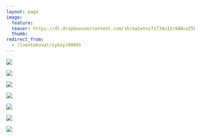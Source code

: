 ```yaml
---
layout: page
image:
  feature:
  teaser: https://dl.dropboxusercontent.com/sh/ea1wtnz7z734o12/AADceZ5FsMxgaG_njvQxVqNba/luontokuvat/syksy/3/DS42199-245px.jpg
  thumb:
redirect_from:
  - /luontokuvat/syksy/00091
---
```


[![](https://dl.dropboxusercontent.com/sh/ea1wtnz7z734o12/AAAouXgwg8pkwWPrRgb39v5aa/luontokuvat/syksy/3/DS42187-800px.jpg)](https://dl.dropboxusercontent.com/sh/ea1wtnz7z734o12/AADnplcPSELJml0oebQpfMbea/luontokuvat/syksy/3/DS42187.jpg)

[![](https://dl.dropboxusercontent.com/sh/ea1wtnz7z734o12/AACImd8kEv7k3_ZV0ZJgJJTZa/luontokuvat/syksy/3/DS42189-800px.jpg)](https://dl.dropboxusercontent.com/sh/ea1wtnz7z734o12/AABXIQcO-cVYnyV--6PXqIZFa/luontokuvat/syksy/3/DS42189.jpg)

[![](https://dl.dropboxusercontent.com/sh/ea1wtnz7z734o12/AAB7np2oeTzkIy1yFhMcBBBqa/luontokuvat/syksy/3/DS42190-800px.jpg)](https://dl.dropboxusercontent.com/sh/ea1wtnz7z734o12/AAAkMowTlC_mMNXZoVsFQztQa/luontokuvat/syksy/3/DS42190.jpg)

[![](https://dl.dropboxusercontent.com/sh/ea1wtnz7z734o12/AADPcCtWbFZSWK-bpVBaukTga/luontokuvat/syksy/3/DS42192-800px.jpg)](https://dl.dropboxusercontent.com/sh/ea1wtnz7z734o12/AABBUH7ZUQscKNc0zeJfZOmMa/luontokuvat/syksy/3/DS42192.jpg)

[![](https://dl.dropboxusercontent.com/sh/ea1wtnz7z734o12/AADGu1rncU_3VFGOLcujHsdwa/luontokuvat/syksy/3/DS42193-800px.jpg)](https://dl.dropboxusercontent.com/sh/ea1wtnz7z734o12/AACtw3biYehQ3BJpHuiHW60ha/luontokuvat/syksy/3/DS42193.jpg)

[![](https://dl.dropboxusercontent.com/sh/ea1wtnz7z734o12/AAAbyL0shqQPcat8cFAfOaYAa/luontokuvat/syksy/3/DS42194-800px.jpg)](https://dl.dropboxusercontent.com/sh/ea1wtnz7z734o12/AADhNhoE-WtUdSCoJSRajLmha/luontokuvat/syksy/3/DS42194.jpg)

[![](https://dl.dropboxusercontent.com/sh/ea1wtnz7z734o12/AAAZMuzsr1e8gK60SaEsA33Fa/luontokuvat/syksy/3/DS42199-800px.jpg)](https://dl.dropboxusercontent.com/sh/ea1wtnz7z734o12/AADyImp1OCH-tDQRSLrD6jnXa/luontokuvat/syksy/3/DS42199.jpg)
